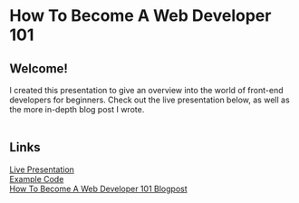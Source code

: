 # How To Become A Web Developer 101


## Welcome!
I created this presentation to give an overview into the world of front-end developers for beginners. Check out the live presentation below, as well as the more in-depth blog post I wrote. <br /> <br />

## Links
[Live Presentation](https://ejbostian.github.io/kit-fed-presentation/) <br />
[Example Code](https://github.com/ejbostian/kit-fed-example) <br />
[How To Become A Web Developer 101 Blogpost](https://medium.com/@emmabostian/how-to-become-a-web-developer-101-5db4f11e611)
